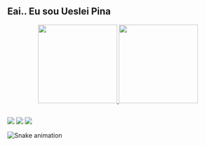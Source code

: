 ## Eai.. Eu sou Ueslei Pina

<div align="center">
  <a href="https://github.com/UesleiPina">
  <img height="180em" src="https://github-readme-stats.vercel.app/api?username=UesleiPina&show_icons=true&theme=merko&include_all_commits=true&count_private=true"/>
  <img height="180em" src="https://github-readme-stats.vercel.app/api/top-langs/?username=UesleiPina&layout=compact&langs_count=7&theme=merko"/>
</div>

##
	
<div> 
 <a href="https://discord.gg/wagxzStdcR" target="_blank"><img src="https://img.shields.io/badge/Discord-7289DA?style=for-the-badge&logo=discord&logoColor=white" target="_blank"></a> 
  <a href = "mailto:uesleipina@usp.br"><img src="https://img.shields.io/badge/-Gmail-%23333?style=for-the-badge&logo=gmail&logoColor=green" target="_blank"></a>
  <a href="https://www.linkedin.com/in/uesleipina" target="_blank"><img src="https://img.shields.io/badge/-LinkedIn-%230077B5?style=for-the-badge&logo=linkedin&logoColor=green" target="_blank"></a> 
 
  ![Snake animation](https://github.com/UesleiPina/UesleiPina/blob/output/github-contribution-grid-snake.svg)
	
</div>
